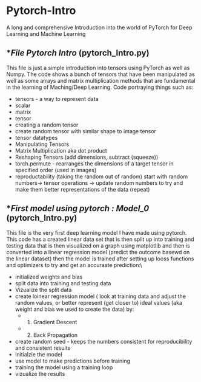 # Pytorch-Intro
A long and comprehensive Introduction into the world of PyTorch for Deep Learning and Machine Learning


**File Pytorch Intro* (pytorch_Intro.py)
-----------------------------------------------------------------------------------------------------------------
This file is just a simple introduction into tensors using PyTorch as well as Numpy. The code shows a bunch of tensors that have been manipulated as well as some arrays and matrix multiplication methods that are fundamental in the learning of Maching/Deep Learning. Code portraying things such as:
  - tensors - a way to represent data
  - scalar
  - matrix
  - tensor
  - creating a random tensor
  - create random tensor with similar shape to image tensor
  - tensor datatypes
  - Manipulating Tensors
  - Matrix Multiplication aka dot product
  - Reshaping Tensors (add dimensions, subtract (squeeze))
  - torch.permute - rearranges the dimensions of a target tensor in specified order (used in images)
  - reproductability (taking the random out of random) start with random numbers-> tensor operations -> update random numbers to try and make them better representations of the data (repeat)

**First model using pytorch : Model_0* (pytorch_Intro.py)
-----------------------------------------------------------------------------------------------------------------
This file is the very first deep learning model I have made using pytorch. This code has a created linear data set that is then split up into training and testing data that is then visualized on a graph using matplotlib and then is converted into a linear regression model (predict the outcome basewd on the linear dataset) then the model is trained after setting up looss functions and optimizers to try and get an accuraate prediction:\
  - initialized weights and bias
  - split data into training and testing data
  - Vizualize the split data
  - create loinear regression model ( look at training data and adjust the random values, or better represent (get closer to) ideal values (aka weight and bias we used to create the data) by:
      - 1. Gradient Descent
      - 2. Back Propagation
  - create random seed - keeps the numbers consistent for reproducibility and consistent results
  - initialzie the model
  - use model to make predictions before training
  - training the model using a training loop
  - vizualize the results
